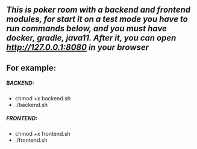 ***This is poker room with a backend and frontend modules,
for start it on a test mode you have to run commands below, and you must have docker, gradle, java11.
After it, you can open http://127.0.0.1:8080 in your browser***
---
## For example:
##### BACKEND:
* chmod +x backend.sh
* ./backend.sh

##### FRONTEND:
* chmod +x frontend.sh
* ./frontend.sh

